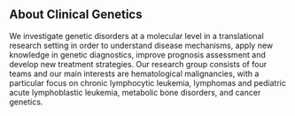 ## About Clinical Genetics

We investigate genetic disorders at a molecular level in a translational research setting in order to understand disease
mechanisms, apply new knowledge in genetic diagnostics, improve prognosis assessment and develop new treatment
strategies. Our research group consists of four teams and our main interests are hematological malignancies, with a
particular focus on chronic lymphocytic leukemia, lymphomas and pediatric acute lymphoblastic leukemia, metabolic bone
disorders, and cancer genetics.
